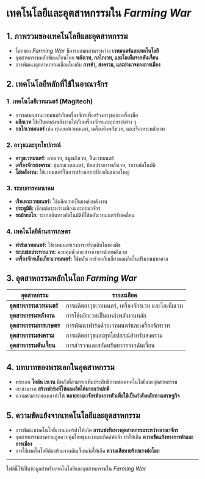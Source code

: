 # เทคโนโลยีและอุตสาหกรรมใน *Farming War*

## 1. ภาพรวมของเทคโนโลยีและอุตสาหกรรม
- โลกของ *Farming War* มีการผสมผสานระหว่าง **เวทมนตร์และเทคโนโลยี**
- อุตสาหกรรมหลักขับเคลื่อนโดย **พลังเวท, กลไกเวท, และไอเท็มจากดันเจี้ยน**
- การพัฒนาอุตสาหกรรมเชื่อมโยงกับ **การค้า, สงคราม, และอำนาจทางการเมือง**

## 2. เทคโนโลยีหลักที่ใช้ในอาณาจักร
### 1. เทคโนโลยีเวทมนตร์ (Magitech)
- การผสมผสานเวทมนตร์กับเครื่องจักรเพื่อสร้างอาวุธและเครื่องมือ
- **ผลึกเวท** ใช้เป็นแหล่งพลังงานให้กับเครื่องจักรและอุปกรณ์ต่าง ๆ
- **กลไกเวทมนตร์** เช่น หุ่นยนต์เวทมนตร์, เครื่องยิงพลังเวท, และเรือเหาะพลังเวท

### 2. อาวุธและยุทโธปกรณ์
- **อาวุธเวทมนตร์:** ดาบเวท, ธนูพลังเวท, ปืนเวทมนตร์
- **เครื่องจักรสงคราม:** หุ่นรบเวทมนตร์, ป้อมปราการพลังเวท, รถรบอัตโนมัติ
- **โล่พลังงาน:** ใช้เวทมนตร์ในการสร้างเกราะป้องกันขนาดใหญ่

### 3. ระบบการคมนาคม
- **เรือเหาะเวทมนตร์:** ใช้ผลึกเวทเป็นแหล่งพลังงาน
- **ประตูมิติ:** เชื่อมต่อระหว่างเมืองและอาณาจักร
- **รถม้ากลไก:** ระบบเดินทางอัตโนมัติที่ใช้พลังเวทมนตร์ขับเคลื่อน

### 4. เทคโนโลยีด้านการเกษตร
- **ฟาร์มเวทมนตร์:** ใช้เวทมนตร์เร่งการเจริญเติบโตของพืช
- **ระบบชลประทานเวท:** ควบคุมน้ำและสารอาหารด้วยพลังเวท
- **เครื่องจักรเก็บเกี่ยวเวทมนตร์:** ใช้พลังเวทช่วยเก็บเกี่ยวผลผลิตในปริมาณมหาศาล

## 3. อุตสาหกรรมหลักในโลก *Farming War*
| อุตสาหกรรม | รายละเอียด |
|-------------|------------|
| **อุตสาหกรรมเวทมนตร์** | การผลิตอาวุธเวทมนตร์, เครื่องจักรเวท และไอเท็มเวท |
| **อุตสาหกรรมพลังงาน** | การใช้ผลึกเวทเป็นแหล่งพลังงานหลัก |
| **อุตสาหกรรมการเกษตร** | การพัฒนาฟาร์มด้วยเวทมนตร์และเครื่องจักรเวท |
| **อุตสาหกรรมสงคราม** | การผลิตอาวุธและยุทโธปกรณ์สำหรับสงคราม |
| **อุตสาหกรรมดันเจี้ยน** | การสำรวจและสกัดทรัพยากรจากดันเจี้ยน |

## 4. บทบาทของพระเอกในอุตสาหกรรม
- พระเอก **ไคล์น เรเวน** มีพลังที่สามารถเพิ่มประสิทธิภาพของเทคโนโลยีและอุตสาหกรรม
- เขาสามารถ **สร้างฟาร์มที่ให้ผลผลิตได้มากกว่าปกติ**
- ความสามารถของเขาทำให้ **หลายอาณาจักรต้องการตัวเพื่อใช้เป็นกำลังหลักทางเศรษฐกิจ**

## 5. ความขัดแย้งจากเทคโนโลยีและอุตสาหกรรม
- การพัฒนาเทคโนโลยีเวทมนตร์ทำให้เกิด **การแข่งขันทางอุตสาหกรรมระหว่างอาณาจักร**
- อุตสาหกรรมสงครามถูกควบคุมโดยขุนนางและกิลด์พ่อค้า ทำให้เกิด **ความขัดแย้งทางการค้าและการเมือง**
- การใช้เทคโนโลยีต้องห้ามจากดันเจี้ยนก่อให้เกิด **ความเสียหายร้ายแรงต่อโลก**

---
ไฟล์นี้ใช้เป็นข้อมูลสำหรับเทคโนโลยีและอุตสาหกรรมใน *Farming War*